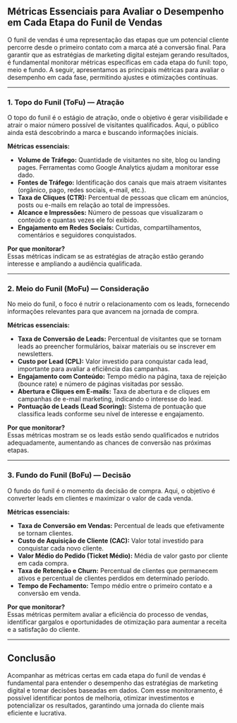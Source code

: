 ## Métricas Essenciais para Avaliar o Desempenho em Cada Etapa do Funil de Vendas

O funil de vendas é uma representação das etapas que um potencial cliente percorre desde o primeiro contato com a marca até a conversão final. Para garantir que as estratégias de marketing digital estejam gerando resultados, é fundamental monitorar métricas específicas em cada etapa do funil: topo, meio e fundo. A seguir, apresentamos as principais métricas para avaliar o desempenho em cada fase, permitindo ajustes e otimizações contínuas.

---

### 1. Topo do Funil (ToFu) — **Atração**

O topo do funil é o estágio de atração, onde o objetivo é gerar visibilidade e atrair o maior número possível de visitantes qualificados. Aqui, o público ainda está descobrindo a marca e buscando informações iniciais.

**Métricas essenciais:**

- **Volume de Tráfego:** Quantidade de visitantes no site, blog ou landing pages. Ferramentas como Google Analytics ajudam a monitorar esse dado.
- **Fontes de Tráfego:** Identificação dos canais que mais atraem visitantes (orgânico, pago, redes sociais, e-mail, etc.).
- **Taxa de Cliques (CTR):** Percentual de pessoas que clicam em anúncios, posts ou e-mails em relação ao total de impressões.
- **Alcance e Impressões:** Número de pessoas que visualizaram o conteúdo e quantas vezes ele foi exibido.
- **Engajamento em Redes Sociais:** Curtidas, compartilhamentos, comentários e seguidores conquistados.

**Por que monitorar?**  
Essas métricas indicam se as estratégias de atração estão gerando interesse e ampliando a audiência qualificada.

---

### 2. Meio do Funil (MoFu) — **Consideração**

No meio do funil, o foco é nutrir o relacionamento com os leads, fornecendo informações relevantes para que avancem na jornada de compra.

**Métricas essenciais:**

- **Taxa de Conversão de Leads:** Percentual de visitantes que se tornam leads ao preencher formulários, baixar materiais ou se inscrever em newsletters.
- **Custo por Lead (CPL):** Valor investido para conquistar cada lead, importante para avaliar a eficiência das campanhas.
- **Engajamento com Conteúdo:** Tempo médio na página, taxa de rejeição (bounce rate) e número de páginas visitadas por sessão.
- **Abertura e Cliques em E-mails:** Taxa de abertura e de cliques em campanhas de e-mail marketing, indicando o interesse do lead.
- **Pontuação de Leads (Lead Scoring):** Sistema de pontuação que classifica leads conforme seu nível de interesse e engajamento.

**Por que monitorar?**  
Essas métricas mostram se os leads estão sendo qualificados e nutridos adequadamente, aumentando as chances de conversão nas próximas etapas.

---

### 3. Fundo do Funil (BoFu) — **Decisão**

O fundo do funil é o momento da decisão de compra. Aqui, o objetivo é converter leads em clientes e maximizar o valor de cada venda.

**Métricas essenciais:**

- **Taxa de Conversão em Vendas:** Percentual de leads que efetivamente se tornam clientes.
- **Custo de Aquisição de Cliente (CAC):** Valor total investido para conquistar cada novo cliente.
- **Valor Médio do Pedido (Ticket Médio):** Média de valor gasto por cliente em cada compra.
- **Taxa de Retenção e Churn:** Percentual de clientes que permanecem ativos e percentual de clientes perdidos em determinado período.
- **Tempo de Fechamento:** Tempo médio entre o primeiro contato e a conversão em venda.

**Por que monitorar?**  
Essas métricas permitem avaliar a eficiência do processo de vendas, identificar gargalos e oportunidades de otimização para aumentar a receita e a satisfação do cliente.

---

## Conclusão

Acompanhar as métricas certas em cada etapa do funil de vendas é fundamental para entender o desempenho das estratégias de marketing digital e tomar decisões baseadas em dados. Com esse monitoramento, é possível identificar pontos de melhoria, otimizar investimentos e potencializar os resultados, garantindo uma jornada do cliente mais eficiente e lucrativa.